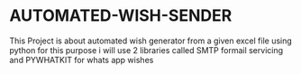 # AUTOMATED-WISH-SENDER
This Project is about automated wish generator from a given excel file using python for this purpose i will use 2 libraries called SMTP formail servicing and PYWHATKIT for whats app wishes
